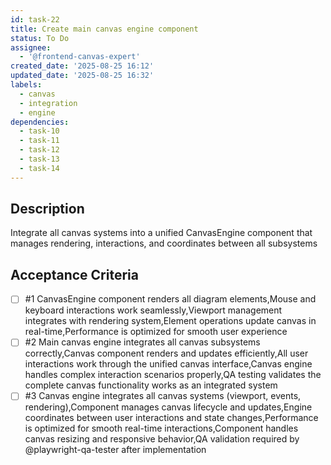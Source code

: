 ```yaml
---
id: task-22
title: Create main canvas engine component
status: To Do
assignee:
  - '@frontend-canvas-expert'
created_date: '2025-08-25 16:12'
updated_date: '2025-08-25 16:32'
labels:
  - canvas
  - integration
  - engine
dependencies:
  - task-10
  - task-11
  - task-12
  - task-13
  - task-14
---
```


## Description

Integrate all canvas systems into a unified CanvasEngine component that manages rendering, interactions, and coordinates between all subsystems

## Acceptance Criteria
<!-- AC:BEGIN -->
- [ ] #1 CanvasEngine component renders all diagram elements,Mouse and keyboard interactions work seamlessly,Viewport management integrates with rendering system,Element operations update canvas in real-time,Performance is optimized for smooth user experience
- [ ] #2 Main canvas engine integrates all canvas subsystems correctly,Canvas component renders and updates efficiently,All user interactions work through the unified canvas interface,Canvas engine handles complex interaction scenarios properly,QA testing validates the complete canvas functionality works as an integrated system
- [ ] #3 Canvas engine integrates all canvas systems (viewport, events, rendering),Component manages canvas lifecycle and updates,Engine coordinates between user interactions and state changes,Performance is optimized for smooth real-time interactions,Component handles canvas resizing and responsive behavior,QA validation required by @playwright-qa-tester after implementation
<!-- AC:END -->
